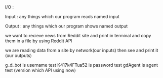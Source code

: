 I/O :

Input :
any things which our program reads named input 

Output :
any things which our program shows named output

we want to recieve news from Reddit site and print in terminal and copy them in a file by using Reddit API

we are reading data from a site by network(our inputs) then see and print it (our outputs)

g_d_bot is username test
K417k4FTua52 is password test
gdAgent is agent test (version which API using now)


